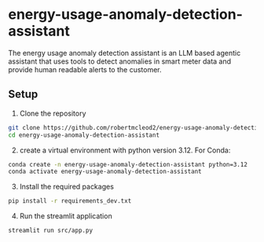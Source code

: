 # energy-usage-anomaly-detection-assistant
The energy usage anomaly detection assistant is an LLM based agentic assistant that uses tools to detect anomalies in smart meter data and provide human readable alerts to the customer.

## Setup

1. Clone the repository

```bash
git clone https://github.com/robertmcleod2/energy-usage-anomaly-detection-assistant.git
cd energy-usage-anomaly-detection-assistant
```

2. create a virtual environment with python version 3.12. For Conda:

```bash
conda create -n energy-usage-anomaly-detection-assistant python=3.12
conda activate energy-usage-anomaly-detection-assistant
```

3. Install the required packages

```bash
pip install -r requirements_dev.txt
```

4. Run the streamlit application

```bash
streamlit run src/app.py
```